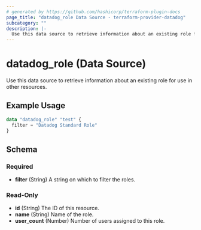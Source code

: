 ```yaml
---
# generated by https://github.com/hashicorp/terraform-plugin-docs
page_title: "datadog_role Data Source - terraform-provider-datadog"
subcategory: ""
description: |-
  Use this data source to retrieve information about an existing role for use in other resources.
---
```


# datadog_role (Data Source)

Use this data source to retrieve information about an existing role for use in other resources.

## Example Usage

```terraform
data "datadog_role" "test" {
  filter = "Datadog Standard Role"
}
```

<!-- schema generated by tfplugindocs -->
## Schema

### Required

- **filter** (String) A string on which to filter the roles.

### Read-Only

- **id** (String) The ID of this resource.
- **name** (String) Name of the role.
- **user_count** (Number) Number of users assigned to this role.


